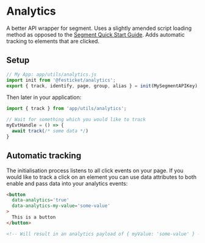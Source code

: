 # Analytics

A better API wrapper for segment. Uses a slightly amended script loading method as opposed to the [Segment Quick Start Guide](https://segment.com/docs/sources/website/analytics.js/quickstart/).
Adds automatic tracking to elements that are clicked.


## Setup

```js
// My App: app/utils/analytics.js
import init from '@festicket/analytics';
export { track, identify, page, group, alias } = init(MySegmentAPIKey);
```

Then later in your application:

```js
import { track } from 'app/utils/analytics';

// Wait for something which you would like to track
myEvtHandle = () => {
  await track(/* some data */)
}
```

## Automatic tracking

The initialisation process listens to all click events on your page.
If you would like to track a click on an element you can use data attributes to both enable and pass data into your analytics events:

```html
<button
  data-analytics='true'
  data-analytics-my-value='some-value'
>
  This is a button
</button>

<!-- Will result in an analytics payload of { myValue: 'some-value' } -->
```
